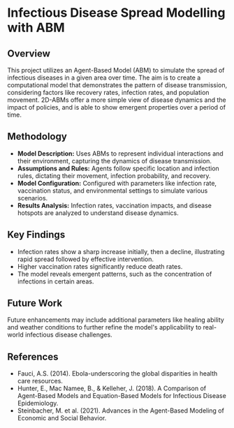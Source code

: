 # Infectious Disease Spread Modelling with ABM

## Overview
This project utilizes an Agent-Based Model (ABM) to simulate the spread of infectious diseases in a given area over time. The aim is to create a computational model that demonstrates the pattern of disease transmission, considering factors like recovery rates, infection rates, and population movement. 2D-ABMs offer a more simple view of disease dynamics and the impact of policies, and is able to show emergent properties over a period of time.

## Methodology
- **Model Description:** Uses ABMs to represent individual interactions and their environment, capturing the dynamics of disease transmission.
- **Assumptions and Rules:** Agents follow specific location and infection rules, dictating their movement, infection probability, and recovery.
- **Model Configuration:** Configured with parameters like infection rate, vaccination status, and environmental settings to simulate various scenarios.
- **Results Analysis:** Infection rates, vaccination impacts, and disease hotspots are analyzed to understand disease dynamics.

## Key Findings
- Infection rates show a sharp increase initially, then a decline, illustrating rapid spread followed by effective intervention.
- Higher vaccination rates significantly reduce death rates.
- The model reveals emergent patterns, such as the concentration of infections in certain areas.

## Future Work
Future enhancements may include additional parameters like healing ability and weather conditions to further refine the model's applicability to real-world infectious disease challenges.

## References
- Fauci, A.S. (2014). Ebola-underscoring the global disparities in health care resources.
- Hunter, E., Mac Namee, B., & Kelleher, J. (2018). A Comparison of Agent-Based Models and Equation-Based Models for Infectious Disease Epidemiology.
- Steinbacher, M. et al. (2021). Advances in the Agent-Based Modeling of Economic and Social Behavior.
